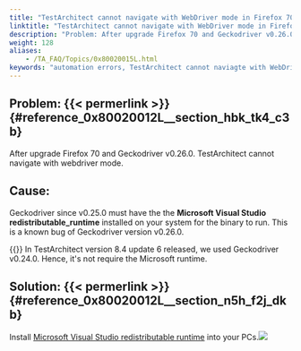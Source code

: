 ```yaml
--- 
title: "TestArchitect cannot navigate with WebDriver mode in Firefox 70 and Geckodriver v0.26.0"
linktitle: "TestArchitect cannot navigate with WebDriver mode in Firefox 70 and Geckodriver v0.26.0"
description: "Problem: After upgrade Firefox 70 and Geckodriver v0.26.0. TestArchitect cannot navigate with webdriver mode. Cause: Geckodriver since v0.25.0 must have the the Microsoft Visual Studio ..."
weight: 128
aliases: 
    - /TA_FAQ/Topics/0x80020015L.html
keywords: "automation errors, TestArchitect cannot naviagte with WebDriver mode in Firefox 70 and Geckodriver v0.26.0"
---
```


## Problem: {{< permerlink >}} {#reference_0x80020012L__section_hbk_tk4_c3b} 

After upgrade Firefox 70 and Geckodriver v0.26.0. TestArchitect cannot navigate with webdriver mode.

## Cause:

Geckodriver since v0.25.0 must have the the **Microsoft Visual Studio redistributable\_runtime** installed on your system for the binary to run. This is a known bug of Geckodriver version v0.26.0.

{{<note>}} In TestArchitect version 8.4 update 6 released, we used Geckodriver v0.24.0. Hence, it's not require the Microsoft runtime.

## Solution: {{< permerlink >}} {#reference_0x80020012L__section_n5h_f2j_dkb} 

Install [Microsoft Visual Studio redistributable runtime](https://support.microsoft.com/en-us/help/2977003/the-latest-supported-visual-c-downloads) into your PCs.![](/images/TA_FAQ/Images/cannot_navigate.png)



